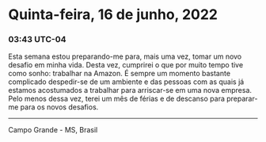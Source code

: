 # Quinta-feira, 16 de junho, 2022

### 03:43 UTC-04

Esta semana estou preparando-me para, mais uma vez, tomar um novo desafio em minha
vida. Desta vez, cumprirei o que por muito tempo tive como sonho: trabalhar na Amazon.
É sempre um momento bastante complicado despedir-se de um ambiente e das pessoas
com as quais já estamos acostumados a trabalhar para arriscar-se em uma nova empresa.
Pelo menos dessa vez, terei um mês de férias e de descanso para preparar-me para
os novos desafios.

---

Campo Grande - MS, Brasil
